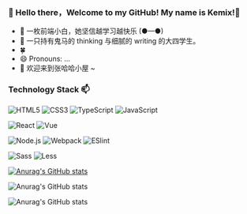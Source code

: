 ### 👋 Hello there，Welcome to my GitHub! My name is Kemix!👻
- 🌱 一枚前端小白，她坚信越学习越快乐  (●—●)
- 💫 一只持有鬼马的 thinking 与细腻的 writing 的大四学生。
- 🍀 
- 😄 Pronouns: ...
- 🤗 欢迎来到张哈哈小屋 ~ 

### Technology Stack 📫

![HTML5](https://img.shields.io/badge/-HTML5-%23E44D27?style=flat-square&logo=html5&logoColor=ffffff)
![CSS3](https://img.shields.io/badge/CSS3-yellow?style=flat-square&logo=css3)
![TypeScript](https://img.shields.io/badge/-TypeScript-007ACC?style=flat-square&logo=typescript&logoColor=white)
![JavaScript](https://img.shields.io/badge/JavaScript-red?style=flat-square&logo=JavaScript&logoColor=ffffff)

![React](https://img.shields.io/badge/React-blue?style=flat-square&logo=react&logoColor=ffffff)
![Vue](https://img.shields.io/badge/Vue.js-4FC08D?style=flat-square&logo=Vue.js&logoColor=ffffff)

![Node.js](https://img.shields.io/badge/Node.js-339933?style=flat-square&logo=Node.js&logoColor=ffffff)
![Webpack](https://img.shields.io/badge/Webpack-skyblue?style=flat-square&logo=Webpack&logoColor=ffffff)
![ESlint](https://img.shields.io/badge/ESLint-4B32C3?style=flat-square&logo=ESLint&logoColor=ffffff)

![Sass](https://img.shields.io/badge/-Sass-%23CC6699?style=flat-square&logo=sass&logoColor=ffffff)
![Less](https://img.shields.io/badge/Less-1171EE?style=flat-square&logo=Less&logoColor=ffffff)



[![Anurag's GitHub stats](https://github-readme-stats.vercel.app/api?username=kemix-zjj)](https://github.com/anuraghazra/github-readme-stats)

![Anurag's GitHub stats](https://github-readme-stats.vercel.app/api?username=kemix-zjj&hide=contribs,prs)

![Anurag's GitHub stats](https://github-readme-stats.vercel.app/api?username=akemix-zjj&show_icons=true)
